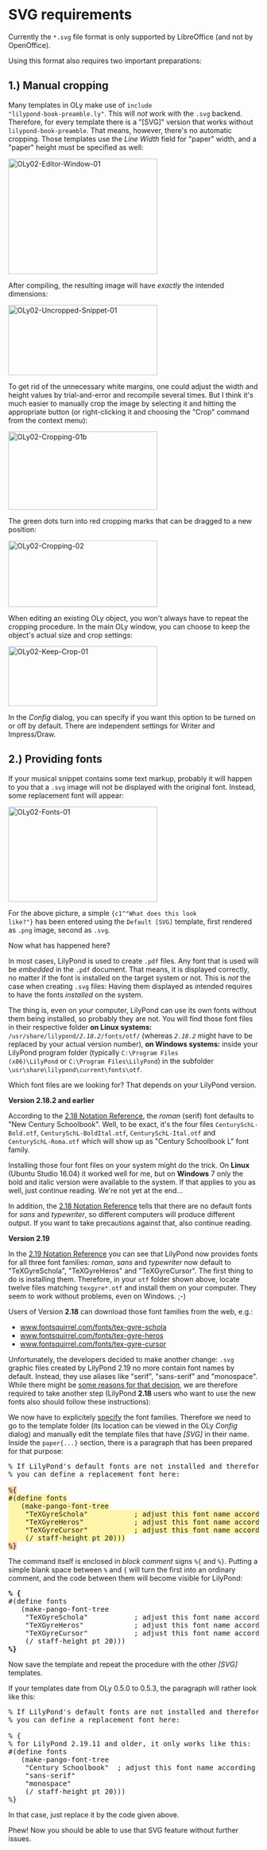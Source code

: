 # SVG requirements

Currently the `*.svg` file format is only supported by LibreOffice (and not by OpenOffice). 

Using this format also requires two important preparations:

<h2>1.) Manual cropping</h2>

Many templates in OLy make use of <code>include "lilypond-book-preamble.ly"</code>. This will <em>not</em> work with the <code>.svg</code> backend. Therefore, for every template there is a "[SVG]" version that works without <code>lilypond-book-preamble</code>. That means, however, there's no automatic cropping.
Those templates use the <em>Line Width</em> field for "paper" width, and a "paper" height must be specified as well:

<a href="http://lilypondblog.org/wp-content/uploads/2017/04/OLy02-Editor-Window-01.gif"><img src="http://lilypondblog.org/wp-content/uploads/2017/04/OLy02-Editor-Window-01-300x232.gif" alt="OLy02-Editor-Window-01" class="aligncenter size-medium wp-image-4745" width="300" height="232"></a>

After compiling, the resulting image will have <em>exactly</em> the intended dimensions:

<a href="http://lilypondblog.org/wp-content/uploads/2017/04/OLy02-Uncropped-Snippet-01.gif"><img src="http://lilypondblog.org/wp-content/uploads/2017/04/OLy02-Uncropped-Snippet-01-300x141.gif" alt="OLy02-Uncropped-Snippet-01" class="aligncenter size-medium wp-image-4747" width="300" height="141"></a>

To get rid of the unnecessary white margins, one could adjust the width and height values by trial-and-error and recompile several times. But I think it's much easier to manually crop the image by selecting it and hitting the appropriate button (or right-clicking it and choosing the "Crop" command from the context menu):

<a href="http://lilypondblog.org/wp-content/uploads/2017/04/OLy02-Cropping-01b.gif"><img src="http://lilypondblog.org/wp-content/uploads/2017/04/OLy02-Cropping-01b-300x157.gif" alt="OLy02-Cropping-01b" class="aligncenter size-medium wp-image-4755" width="300" height="157"></a>

The green dots turn into red cropping marks that can be dragged to a new position:

<a href="http://lilypondblog.org/wp-content/uploads/2017/04/OLy02-Cropping-02.gif"><img src="http://lilypondblog.org/wp-content/uploads/2017/04/OLy02-Cropping-02-300x133.gif" alt="OLy02-Cropping-02" class="aligncenter size-medium wp-image-4750" width="300" height="133"></a>

When editing an existing OLy object, you won't always have to repeat the cropping procedure. In the main OLy window, you can choose to keep the object's actual size and crop settings:

<a href="http://lilypondblog.org/wp-content/uploads/2017/04/OLy02-Keep-Crop-01.gif"><img src="http://lilypondblog.org/wp-content/uploads/2017/04/OLy02-Keep-Crop-01-300x120.gif" alt="OLy02-Keep-Crop-01" class="aligncenter size-medium wp-image-4752" width="300" height="120"></a>

In the <em>Config</em> dialog, you can specify if you want this option to be turned on or off by default. There are independent settings for Writer and Impress/Draw.

<h2>2.) Providing fonts</h2>

If your musical snippet contains some text markup, probably it will happen to you that a <code>.svg</code> image will not be displayed with the original font. Instead, some replacement font will appear:

<a href="http://lilypondblog.org/wp-content/uploads/2017/04/OLy02-Fonts-01.gif"><img src="http://lilypondblog.org/wp-content/uploads/2017/04/OLy02-Fonts-01-300x191.gif" alt="OLy02-Fonts-01" class="aligncenter size-medium wp-image-4762" width="300" height="191"></a>

For the above picture, a simple <code>{c1^"What does this look like?"}</code> has been entered using the <code>Default [SVG]</code> template, first rendered as <code>.png</code> image, second as <code>.svg</code>.

Now what has happened here?

In most cases, LilyPond is used to create <code>.pdf</code> files. Any font that is used will be <em>embedded</em> in the <code>.pdf</code> document. That means, it is displayed correctly, no matter if the font is installed on the target system or not.
This is <em>not</em> the case when creating <code>.svg</code> files: Having them displayed as intended requires to have the fonts <em>installed</em> on the system.

The thing is, even on <em>your</em> computer, LilyPond can use its own fonts without them being installed, so probably they are not. You will find those font files in their respective folder
<strong>on Linux systems:</strong>
<code>/usr/share/lilypond/<em>2.18.2</em>/fonts/otf/</code> (whereas <code><em>2.18.2</em></code> might have to be replaced by your actual version number),
<strong>on Windows systems:</strong>
inside your LilyPond program folder (typically <code>C:\Program Files (x86)\LilyPond</code> or <code>C:\Program Files\LilyPond</code>) in the subfolder <code>\usr\share\lilypond\current\fonts\otf</code>.

Which font files are we looking for? That depends on your LilyPond version.

<strong>Version 2.18.2 and earlier</strong>

According to the <a href="http://lilypond.org/doc/v2.18/Documentation/notation/fonts.html">2.18 Notation Reference</a>, the <em>roman</em> (serif) font defaults to "New Century Schoolbook".
Well, to be exact, it's the four files <code>CenturySchL-Bold.otf</code>, <code>CenturySchL-BoldItal.otf</code>, <code>CenturySchL-Ital.otf</code> and <code>CenturySchL-Roma.otf</code> which will show up as "Century Schoolbook L" font family.

Installing those four font files on your system might do the trick. On <strong>Linux</strong> (Ubuntu Studio 16.04) it worked well for me, but on <strong>Windows</strong> 7 only the bold and italic version were available to the system. If that applies to you as well, just continue reading. We're not yet at the end...

In addition, the <a href="http://lilypond.org/doc/v2.18/Documentation/notation/fonts.html">2.18 Notation Reference</a> tells that there are no default fonts for <em>sans</em> and <em>typewriter</em>, so different computers will produce different output. If you want to take precautions against that, also continue reading.

<strong>Version 2.19</strong>

In the <a href="http://lilypond.org/doc/v2.19/Documentation/notation/fonts.html">2.19 Notation Reference</a> you can see that LilyPond now provides fonts for all three font families: <em>roman</em>, <em>sans</em> and <em>typewriter</em> now default to "TeXGyreSchola", "TeXGyreHeros" and "TeXGyreCursor".
The first thing to do is installing them. Therefore, in your <code>otf</code> folder shown above, locate twelve files matching <code>texgyre*.otf</code> and install them on your computer. They seem to work without problems, even on Windows. ;-)

Users of Version <strong>2.18</strong> can download those font families from the web, e.g.:
* <a href="https://www.fontsquirrel.com/fonts/tex-gyre-schola">www.fontsquirrel.com/fonts/tex-gyre-schola</a>
* <a href="https://www.fontsquirrel.com/fonts/tex-gyre-heros">www.fontsquirrel.com/fonts/tex-gyre-heros</a>
* <a href="https://www.fontsquirrel.com/fonts/tex-gyre-cursor">www.fontsquirrel.com/fonts/tex-gyre-cursor</a>

Unfortunately, the developers decided to make another change: <code>.svg</code> graphic files created by LilyPond 2.19 no more contain font names by default. Instead, they use aliases like "serif", "sans-serif" and "monospace". While there might be <a href="http://lilypond.1069038.n5.nabble.com/markup-sans-does-not-always-give-sans-serif-output-in-svgs-in-2-19-36-td187143.html">some reasons for that decision</a>, we are therefore required to take another step (LilyPond <strong>2.18</strong> users who want to use the new fonts also should follow these instructions):

We now have to explicitely <a href="http://lilypond.org/doc/v2.19/Documentation/notation/fonts.html#entire-document-fonts">specify</a> the font families. Therefore we need to go to the template folder (its location can be viewed in the OLy <em>Config</em> dialog) and manually edit the template files that have <em>[SVG]</em> in their name.
Inside the <code>paper{...}</code> section, there is a paragraph that has been prepared for that purpose:

<pre class="lilypond"><span class="lilypond-comment comment">% If LilyPond's default fonts are not installed and therefore "invisible" to other applications,
% you can define a replacement font here:

<span style="background-color: #ffd2aa;">%{</span><span style="background-color: #fff5aa;">
#(define fonts
   (make-pango-font-tree
    "TeXGyreSchola"           ; adjust this font name according to your needs
    "TeXGyreHeros"            ; adjust this font name according to your needs
    "TeXGyreCursor"           ; adjust this font name according to your needs
    (/ staff-height pt 20)))
</span><span style="background-color: #ffd2aa;">%}</span></span></pre>

The command itself is enclosed in <em>block comment</em> signs <code>%{</code> and <code>%}</code>. Putting a simple blank space between <code>%</code> and <code>{</code> will turn the first into an ordinary comment, and the code between them will become visible for LilyPond:

<pre class="lilypond"><b>% {</b>
<span class="scheme-scheme">#</span><span class="scheme-delimiter">(</span><span class="scheme-keyword keyword">define</span> <span class="scheme-scheme">fonts
   </span><span class="scheme-delimiter">(</span><span class="scheme-function function">make-pango-font-tree
    </span><span class="scheme-string string">"TeXGyreSchola"           </span><span class="scheme-comment comment">; adjust this font name according to your needs
    </span><span class="scheme-string string">"TeXGyreHeros"            </span><span class="scheme-comment comment">; adjust this font name according to your needs
    </span><span class="scheme-string string">"TeXGyreCursor"           </span><span class="scheme-comment comment">; adjust this font name according to your needs
    </span><span class="scheme-delimiter">(</span><span class="scheme-keyword keyword">/</span> <span class="scheme-scheme">staff-height pt</span> <span class="scheme-number value">20</span><span class="scheme-delimiter">)))
</span><b>%}</b></pre>

Now save the template and repeat the procedure with the other <em>[SVG]</em> templates.

If your templates date from OLy 0.5.0 to 0.5.3, the paragraph will rather look like this:

<pre class="lilypond"><span class="lilypond-comment comment">% If LilyPond's default fonts are not installed and therefore "invisible" to other applications,
% you can define a replacement font here:

% {
% for LilyPond 2.19.11 and older, it only works like this:
</span><span class="scheme-scheme">#</span><span class="scheme-delimiter">(</span><span class="scheme-keyword keyword">define</span> <span class="scheme-scheme">fonts
   </span><span class="scheme-delimiter">(</span><span class="scheme-function function">make-pango-font-tree
    </span><span class="scheme-string string">"Century Schoolbook"  </span><span class="scheme-comment comment">; adjust this font name according to your system
    </span><span class="scheme-string string">"sans-serif"
    "monospace"
    </span><span class="scheme-delimiter">(</span><span class="scheme-keyword keyword">/</span> <span class="scheme-scheme">staff-height pt</span> <span class="scheme-number value">20</span><span class="scheme-delimiter">)))
</span><span class="lilypond-comment comment">%}</span></pre>

In that case, just replace it by the code given above.

Phew! Now you should be able to use that SVG feature without further issues.